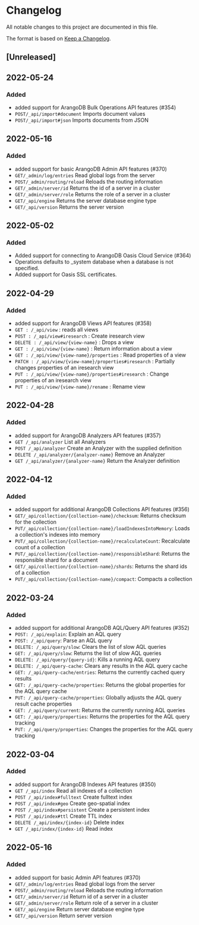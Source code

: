 # Changelog

All notable changes to this project are documented in this file.

The format is based on [Keep a Changelog](http://keepachangelog.com/en/1.0.0/).

## [Unreleased]

## 2022-05-24
### Added
- added support for ArangoDB Bulk Operations API features (#354)
- `POST/_api/import#document` Imports document values
- `POST/_api/import#json` Imports documents from JSON

## 2022-05-16
### Added
- added support for basic ArangoDB Admin API features (#370)
- `GET/_admin/log/entries` Read global logs from the server
- `POST/_admin/routing/reload` Reloads the routing information
- `GET/_admin/server/id` Returns the id of a server in a cluster
- `GET/_admin/server/role` Returns the role of a server in a cluster
- `GET/_api/engine` Returns the server database engine type
- `GET/_api/version` Returns the server version

## 2022-05-02
### Added
- Added support for connecting to ArangoDB Oasis Cloud Service (#364)
- Operations defaults to _system database when a database is not specified.
- Added support for Oasis SSL certificates.

## 2022-04-29
### Added
- added support for ArangoDB Views API features (#358)
- `GET : /_api/view` : reads all views
- `POST : /_api/view#iresearch` : Create iresearch view
- `DELETE : /_api/view/{view-name}` : Drops a view
- `GET : /_api/view/{view-name}` : Return information about a view
- `GET : /_api/view/{view-name}/properties` : Read properties of a view
- `PATCH : /_api/view/{view-name}/properties#iresearch` : Partially changes properties of an iresearch view
- `PUT : /_api/view/{view-name}/properties#iresearch` : Change properties of an iresearch view
- `PUT : /_api/view/{view-name}/rename` : Rename view

## 2022-04-28
### Added
- added support for ArangoDB Analyzers API features (#357)
- `GET /_api/analyzer` List all Analyzers
- `POST /_api/analyzer` Create an Analyzer with the supplied definition
- `DELETE /_api/analyzer/{analyzer-name}` Remove an Analyzer
- `GET /_api/analyzer/{analyzer-name}` Return the Analyzer definition

## 2022-04-12
### Added
- added support for additional ArangoDB Collections API features (#356)
- `GET/_api/collection/{collection-name}/checksum`: Returns checksum for the collection
- `PUT/_api/collection/{collection-name}/loadIndexesIntoMemory`: Loads a collection's indexes into memory
- `PUT/_api/collection/{collection-name}/recalculateCount`: Recalculate count of a collection
- `PUT​/_api​/collection​/{collection-name}​/responsibleShard`: Returns the responsible shard for a document
- `GET/_api/collection/{collection-name}/shards`: Returns the shard ids of a collection
- `PUT/_api/collection/{collection-name}/compact`: Compacts a collection

## 2022-03-24
### Added
- added support for additional ArangoDB AQL/Query API features (#352)
- `POST: /_api/explain`: Explain an AQL query
- `POST: /_api/query`: Parse an AQL query
- `DELETE: /_api/query/slow`: Clears the list of slow AQL queries
- `GET: /_api/query/slow`: Returns the list of slow AQL queries
- `DELETE: /_api/query/{query-id}`: Kills a running AQL query
- `DELETE: /_api/query-cache`: Clears any results in the AQL query cache
- `GET: /_api/query-cache/entries`: Returns the currently cached query results
- `GET: /_api/query-cache/properties`: Returns the global properties for the AQL query cache
- `PUT: /_api/query-cache/properties`: Globally adjusts the AQL query result cache properties
- `GET: /_api/query/current`: Returns the currently running AQL queries
- `GET: /_api/query/properties`: Returns the properties for the AQL query tracking
- `PUT: /_api/query/properties`: Changes the properties for the AQL query tracking

## 2022-03-04
### Added
- added support for ArangoDB Indexes API features (#350)
- `GET /_api/index` Read all indexes of a collection
- `POST /_api/index#fulltext` Create fulltext index 
- `POST /_api/index#geo` Create geo-spatial index 
- `POST /_api/index#persistent` Create a persistent index
- `POST /_api/index#ttl` Create TTL index
- `DELETE /_api/index/{index-id}` Delete index
- `GET /_api/index/{index-id}` Read index

## 2022-05-16
### Added
- added support for basic Admin API features (#370)
- `GET/_admin/log/entries` Read global logs from the server
- `POST/_admin/routing/reload` Reloads the routing information
- `GET/_admin/server/id` Return id of a server in a cluster
- `GET/_admin/server/role` Return role of a server in a cluster
- `GET/_api/engine` Return server database engine type
- `GET/_api/version` Return server version
